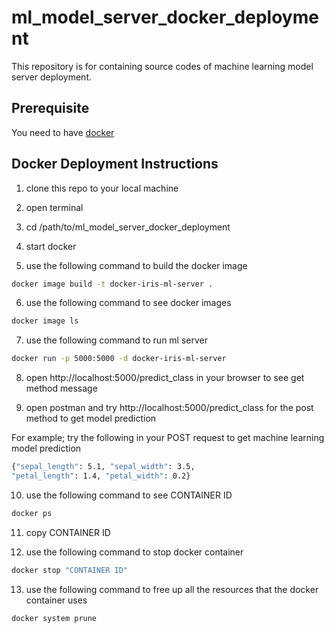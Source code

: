 # ml_model_server_docker_deployment
This repository is for containing source codes of machine learning model server deployment.

## Prerequisite
You need to have [docker](https://www.docker.com/products/docker-desktop)

## Docker Deployment Instructions
1. clone this repo to your local machine

2. open terminal

3. cd /path/to/ml_model_server_docker_deployment

4. start docker

5. use the following command to build the docker image
```bash
docker image build -t docker-iris-ml-server .
```

6. use the following command to see docker images
```bash
docker image ls
```

7. use the following command to run ml server
```bash
docker run -p 5000:5000 -d docker-iris-ml-server
```

8. open http://localhost:5000/predict_class in your browser to see get method message

9. open postman and try http://localhost:5000/predict_class for the post method to get model prediction

For example; try the following in your POST request to get machine learning model prediction
```bash
{"sepal_length": 5.1, "sepal_width": 3.5, 
"petal_length": 1.4, "petal_width": 0.2}
```

10. use the following command to see CONTAINER ID
```bash
docker ps
```

11. copy CONTAINER ID

12. use the following command to stop docker container
```bash
docker stop "CONTAINER ID"
```

13. use the following command to free up all the resources that the docker container uses
```bash
docker system prune
```